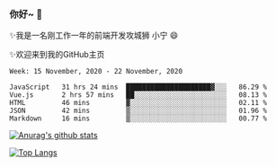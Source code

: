 ### 你好~  👋

✨我是一名刚工作一年的前端开发攻城狮 小宁 😄

✨欢迎来到我的GitHub主页
<!--
**7148505/7148505** is a ✨ _special_ ✨ repository because its `README.md` (this file) appears on your GitHub profile.

Here are some ideas to get you started:

- 🔭 I’m currently working on ...
- 🌱 I’m currently learning ...
- 👯 I’m looking to collaborate on ...
- 🤔 I’m looking for help with ...
- 💬 Ask me about ...
- 📫 How to reach me: ...
- 😄 Pronouns: ...
- ⚡ Fun fact: ...
-->

<!--START_SECTION:waka-->
```text
Week: 15 November, 2020 - 22 November, 2020

JavaScript   31 hrs 24 mins  █████████████████████▓░░░   86.29 % 
Vue.js       2 hrs 57 mins   ██░░░░░░░░░░░░░░░░░░░░░░░   08.13 % 
HTML         46 mins         ▓░░░░░░░░░░░░░░░░░░░░░░░░   02.11 % 
JSON         42 mins         ▒░░░░░░░░░░░░░░░░░░░░░░░░   01.96 % 
Markdown     16 mins         ▒░░░░░░░░░░░░░░░░░░░░░░░░   00.77 % 
```
<!--END_SECTION:waka-->

[![Anurag's github stats](https://github-readme-stats.vercel.app/api?username=ZhangNing-debug)](https://github.com/anuraghazra/github-readme-stats)

[![Top Langs](https://github-readme-stats.vercel.app/api/top-langs/?username=ZhangNing-debug&layout=compact)](https://github.com/anuraghazra/github-readme-stats)
